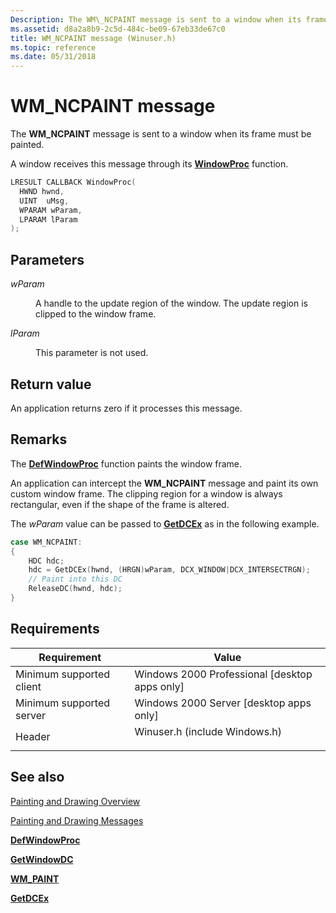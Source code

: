 ```yaml
---
Description: The WM\_NCPAINT message is sent to a window when its frame must be painted.
ms.assetid: d8a2a8b9-2c5d-484c-be09-67eb33de67c0
title: WM_NCPAINT message (Winuser.h)
ms.topic: reference
ms.date: 05/31/2018
---
```


# WM\_NCPAINT message

The **WM\_NCPAINT** message is sent to a window when its frame must be painted.

A window receives this message through its [**WindowProc**](/previous-versions/windows/desktop/legacy/ms633573(v=vs.85)) function.


```C++
LRESULT CALLBACK WindowProc(
  HWND hwnd, 
  UINT  uMsg, 
  WPARAM wParam, 
  LPARAM lParam     
);
```



## Parameters

<dl> <dt>

*wParam* 
</dt> <dd>

A handle to the update region of the window. The update region is clipped to the window frame.

</dd> <dt>

*lParam* 
</dt> <dd>

This parameter is not used.

</dd> </dl>

## Return value

An application returns zero if it processes this message.

## Remarks

The [**DefWindowProc**](/windows/desktop/api/winuser/nf-winuser-defwindowproca) function paints the window frame.

An application can intercept the **WM\_NCPAINT** message and paint its own custom window frame. The clipping region for a window is always rectangular, even if the shape of the frame is altered.

The *wParam* value can be passed to [**GetDCEx**](/windows/desktop/api/Winuser/nf-winuser-getdcex) as in the following example.


```C++
case WM_NCPAINT:
{
    HDC hdc;
    hdc = GetDCEx(hwnd, (HRGN)wParam, DCX_WINDOW|DCX_INTERSECTRGN);
    // Paint into this DC 
    ReleaseDC(hwnd, hdc);
}
```



## Requirements



| Requirement | Value |
|-------------------------------------|----------------------------------------------------------------------------------------------------------|
| Minimum supported client<br/> | Windows 2000 Professional \[desktop apps only\]<br/>                                               |
| Minimum supported server<br/> | Windows 2000 Server \[desktop apps only\]<br/>                                                     |
| Header<br/>                   | <dl> <dt>Winuser.h (include Windows.h)</dt> </dl> |



## See also

<dl> <dt>

[Painting and Drawing Overview](painting-and-drawing.md)
</dt> <dt>

[Painting and Drawing Messages](painting-and-drawing-messages.md)
</dt> <dt>

[**DefWindowProc**](/windows/desktop/api/winuser/nf-winuser-defwindowproca)
</dt> <dt>

[**GetWindowDC**](/windows/desktop/api/Winuser/nf-winuser-getwindowdc)
</dt> <dt>

[**WM\_PAINT**](wm-paint.md)
</dt> <dt>

[**GetDCEx**](/windows/desktop/api/Winuser/nf-winuser-getdcex)
</dt> </dl>

 

 
